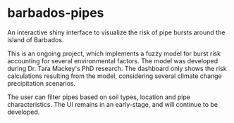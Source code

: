 # barbados-pipes

An interactive shiny interface to visualize the risk of pipe bursts around the island of Barbados.

This is an ongoing project, which implements a fuzzy model for burst risk accounting for several environmental factors. The model was developed during Dr. Tara Mackey's PhD research. The dashboard only shows the risk calculations resulting from the model, considering several climate change precipitation scenarios.

The user can filter pipes based on soil types, location and pipe characteristics. The UI remains in an early-stage, and will continue to be developed.

